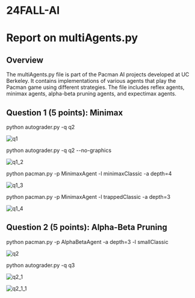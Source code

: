 # 24FALL-AI

# Report on multiAgents.py

## Overview
The multiAgents.py file is part of the Pacman AI projects developed at UC Berkeley. It contains implementations of various agents that play the Pacman game using different strategies. The file includes reflex agents, minimax agents, alpha-beta pruning agents, and expectimax agents.

## Question 1 (5 points): Minimax

python autograder.py -q q2

![q1](https://github.com/user-attachments/assets/4b0059c3-7c13-4a67-b774-5f5a093ad13f)


python autograder.py -q q2 --no-graphics


![q1_2](https://github.com/user-attachments/assets/0f1ab0d7-46c6-4096-9e73-9e9cd17756be)


python pacman.py -p MinimaxAgent -l minimaxClassic -a depth=4

![q1_3](https://github.com/user-attachments/assets/dfb90594-b0cb-4928-ac10-3be6b16a3a3c)




python pacman.py -p MinimaxAgent -l trappedClassic -a depth=3




![q1_4](https://github.com/user-attachments/assets/f8a946ab-5282-4895-af09-3d578e665cf0)


## Question 2 (5 points): Alpha-Beta Pruning

python pacman.py -p AlphaBetaAgent -a depth=3 -l smallClassic


![q2](https://github.com/user-attachments/assets/7e645c1a-dc2b-48f3-8757-60c8ad158b0a)


python autograder.py -q q3


![q2_1](https://github.com/user-attachments/assets/6eda36d0-d713-4a0f-9d6e-418b54dd9851)


![q2_1_1](https://github.com/user-attachments/assets/a008ee84-5292-46af-8d19-c8b22986f3f5)
